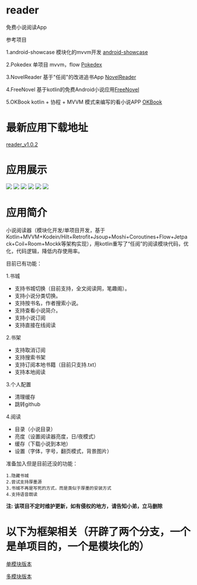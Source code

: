 # reader
免费小说阅读App

参考项目

1.android-showcase 模块化的mvvm开发 [android-showcase](https://github.com/igorwojda/android-showcase)

2.Pokedex 单项目 mvvm，flow [Pokedex](https://github.com/skydoves/Pokedex)

3.NovelReader 基于"任阅"的改进追书App [NovelReader](https://github.com/newbiechen1024/NovelReader)

4.FreeNovel 基于kotlin的免费Android小说应用[FreeNovel](https://github.com/lxygithub/FreeNovel) 

5.OKBook kotlin + 协程 + MVVM 模式来编写的看小说APP [OKBook](https://gitee.com/xcode_xiao/OKBook)

# 最新应用下载地址
[reader_v1.0.2](https://raw.githubusercontent.com/woodwen/reader/main/apk/reader_v1.0.2.apk)

# 应用展示

![](https://github.com/woodwen/reader/blob/main/screenshot/1.jpeg)
![](https://github.com/woodwen/reader/blob/main/screenshot/2.jpeg)
![](https://github.com/woodwen/reader/blob/main/screenshot/3.jpeg)
![](https://github.com/woodwen/reader/blob/main/screenshot/4.jpeg)
![](https://github.com/woodwen/reader/blob/main/screenshot/5.jpeg)
![](https://github.com/woodwen/reader/blob/main/screenshot/6.jpeg)


# 应用简介

小说阅读器（模块化开发/单项目开发，基于Kotlin+MVVM+Kodein/Hilt+Retrofit+Jsoup+Moshi+Coroutines+Flow+Jetpack+Coil+Room+Mockk等架构实现），用kotlin重写了“任阅”的阅读模块代码，优化，代码逻辑，降低内存使用率。

目前已有功能：

1.书城

  * 支持书城切换（目前支持，全文阅读网，笔趣阁）。
  * 支持小说分类切换。
  * 支持按书名，作者搜索小说。
  * 支持查看小说简介。
  * 支持小说订阅
  * 支持直接在线阅读
  
2.书架
  
   * 支持取消订阅
   * 支持搜索书架
   * 支持订阅本地书籍（目前只支持.txt）
   * 支持本地阅读
    
3.个人配置
  
  * 清理缓存
  * 跳转github
  
4.阅读

  * 目录（小说目录）
  * 亮度（设置阅读器亮度，日/夜模式）
  * 缓存（下载小说到本地）
  * 设置（字体，字号，翻页模式，背景图片）

准备加入但是目前还没的功能：

	1.隐藏书城
	2.尝试支持厚墨源
	3.书城不再是写死的方式，而是类似于厚墨的安装方式
	4.支持语音朗读

**注: 该项目不定时维护更新，如有侵权的地方，请告知小弟，立马删除**

# 以下为框架相关（开辟了两个分支，一个是单项目的，一个是模块化的）

   [单模块版本](https://github.com/woodwen/reader/tree/dev-single)

   [多模块版本](https://github.com/woodwen/reader/tree/dev-multiple)

